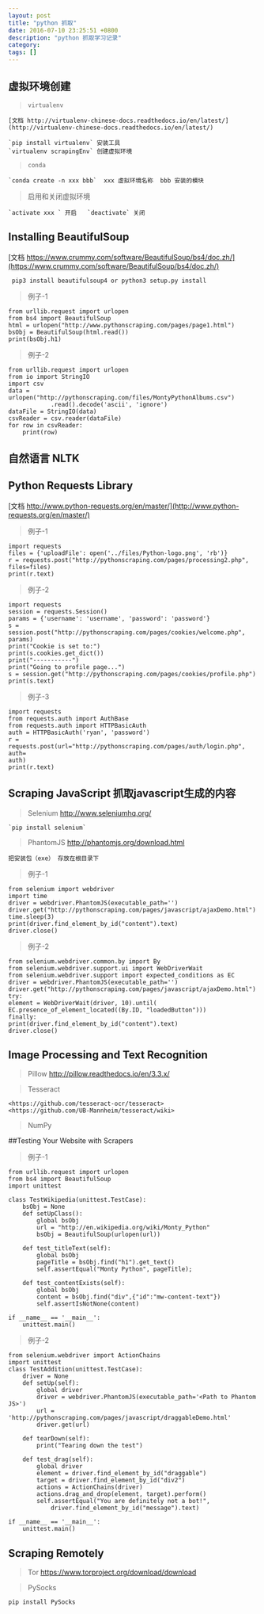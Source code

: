 ```yaml
---
layout: post
title: "python 抓取"
date: 2016-07-10 23:25:51 +0800
description: "python 抓取学习记录"
category: 
tags: []
---
```



## 虚拟环境创建
> `virtualenv`

    [文档 http://virtualenv-chinese-docs.readthedocs.io/en/latest/](http://virtualenv-chinese-docs.readthedocs.io/en/latest/) 
    
    `pip install virtualenv` 安装工具
    `virtualenv scrapingEnv` 创建虚拟环境

> `conda`

    `conda create -n xxx bbb`  xxx 虚拟环境名称  bbb 安装的模块

> 启用和关闭虚拟环境

    `activate xxx ` 开启   `deactivate` 关闭

## Installing BeautifulSoup

[文档 https://www.crummy.com/software/BeautifulSoup/bs4/doc.zh/](https://www.crummy.com/software/BeautifulSoup/bs4/doc.zh/)

` pip3 install beautifulsoup4 or python3 setup.py install`

> 例子-1

    from urllib.request import urlopen
    from bs4 import BeautifulSoup
    html = urlopen("http://www.pythonscraping.com/pages/page1.html")
    bsObj = BeautifulSoup(html.read())
    print(bsObj.h1)

> 例子-2

    from urllib.request import urlopen
    from io import StringIO
    import csv
    data = urlopen("http://pythonscraping.com/files/MontyPythonAlbums.csv")
                .read().decode('ascii', 'ignore')
    dataFile = StringIO(data)
    csvReader = csv.reader(dataFile)
    for row in csvReader:
        print(row)

## 自然语言 NLTK

## Python Requests Library

[文档 http://www.python-requests.org/en/master/](http://www.python-requests.org/en/master/)

> 例子-1

    import requests
    files = {'uploadFile': open('../files/Python-logo.png', 'rb')}
    r = requests.post("http://pythonscraping.com/pages/processing2.php",
    files=files)
    print(r.text)

> 例子-2

    import requests
    session = requests.Session()
    params = {'username': 'username', 'password': 'password'}
    s = session.post("http://pythonscraping.com/pages/cookies/welcome.php", params)
    print("Cookie is set to:")
    print(s.cookies.get_dict())
    print("-----------")
    print("Going to profile page...")
    s = session.get("http://pythonscraping.com/pages/cookies/profile.php")
    print(s.text)

> 例子-3

    import requests
    from requests.auth import AuthBase
    from requests.auth import HTTPBasicAuth
    auth = HTTPBasicAuth('ryan', 'password')
    r = requests.post(url="http://pythonscraping.com/pages/auth/login.php", auth=
    auth)
    print(r.text)

## Scraping JavaScript 抓取javascript生成的内容

> Selenium <http://www.seleniumhq.org/>

    `pip install selenium`

> PhantomJS <http://phantomjs.org/download.html>

    把安装包（exe） 存放在根目录下

> 例子-1

    from selenium import webdriver
    import time
    driver = webdriver.PhantomJS(executable_path='')
    driver.get("http://pythonscraping.com/pages/javascript/ajaxDemo.html")
    time.sleep(3)
    print(driver.find_element_by_id("content").text)
    driver.close()

> 例子-2

    from selenium.webdriver.common.by import By
    from selenium.webdriver.support.ui import WebDriverWait
    from selenium.webdriver.support import expected_conditions as EC
    driver = webdriver.PhantomJS(executable_path='')
    driver.get("http://pythonscraping.com/pages/javascript/ajaxDemo.html")
    try:
    element = WebDriverWait(driver, 10).until(
    EC.presence_of_element_located((By.ID, "loadedButton")))
    finally:
    print(driver.find_element_by_id("content").text)
    driver.close()

## Image Processing and Text Recognition

> Pillow <http://pillow.readthedocs.io/en/3.3.x/>

> Tesseract

    <https://github.com/tesseract-ocr/tesseract>
    <https://github.com/UB-Mannheim/tesseract/wiki>

> NumPy

##Testing Your Website with Scrapers

> 例子-1

    from urllib.request import urlopen
    from bs4 import BeautifulSoup
    import unittest

    class TestWikipedia(unittest.TestCase):
        bsObj = None
        def setUpClass():
            global bsObj
            url = "http://en.wikipedia.org/wiki/Monty_Python"
            bsObj = BeautifulSoup(urlopen(url))

        def test_titleText(self):
            global bsObj
            pageTitle = bsObj.find("h1").get_text()
            self.assertEqual("Monty Python", pageTitle);

        def test_contentExists(self):
            global bsObj
            content = bsObj.find("div",{"id":"mw-content-text"})
            self.assertIsNotNone(content)
    
    if __name__ == '__main__':
        unittest.main()

> 例子-2

    from selenium.webdriver import ActionChains
    import unittest
    class TestAddition(unittest.TestCase):
        driver = None
        def setUp(self):
            global driver
            driver = webdriver.PhantomJS(executable_path='<Path to Phantom JS>')
            url = 'http://pythonscraping.com/pages/javascript/draggableDemo.html'
            driver.get(url)

        def tearDown(self):
            print("Tearing down the test")

        def test_drag(self):
            global driver
            element = driver.find_element_by_id("draggable")
            target = driver.find_element_by_id("div2")
            actions = ActionChains(driver)
            actions.drag_and_drop(element, target).perform()
            self.assertEqual("You are definitely not a bot!", 
                driver.find_element_by_id("message").text)

    if __name__ == '__main__':
        unittest.main()

## Scraping Remotely

> Tor <https://www.torproject.org/download/download>

> PySocks

`pip install PySocks`
